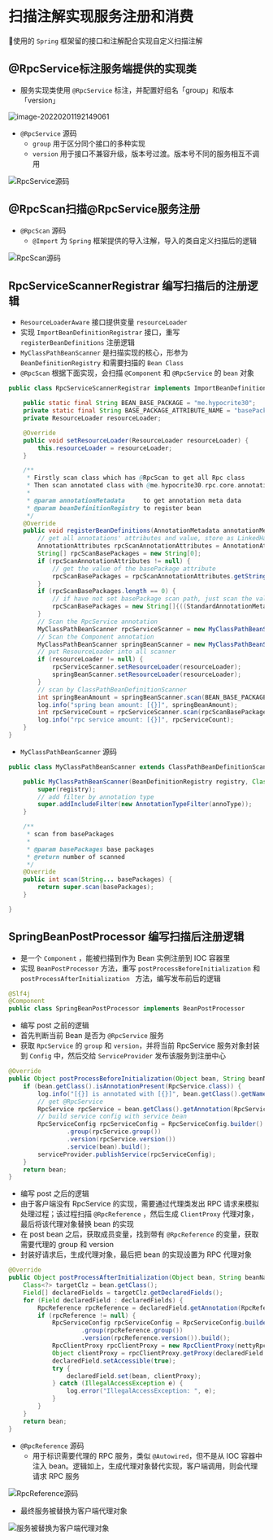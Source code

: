# 扫描注解实现服务注册和消费



📌使用的 `Spring` 框架留的接口和注解配合实现自定义扫描注解



## @RpcService标注服务端提供的实现类

- 服务实现类使用 `@RpcService` 标注，并配置好组名「group」和版本「version」

![image-20220201192149061](./img/RPC服务实现类.png)

- `@RpcService` 源码
  - `group` 用于区分同个接口的多种实现
  - `version` 用于接口不兼容升级，版本号过渡。版本号不同的服务相互不调用

![RpcService源码](./img/RpcService源码.png)



## @RpcScan扫描@RpcService服务注册

- `@RpcScan` 源码
  - `@Import` 为 `Spring` 框架提供的导入注解，导入的类自定义扫描后的逻辑

![RpcScan源码](./img/RpcScan源码.png)



## RpcServiceScannerRegistrar 编写扫描后的注册逻辑

- `ResourceLoaderAware` 接口提供变量 `resourceLoader`
- 实现 `ImportBeanDefinitionRegistrar` 接口，重写 `registerBeanDefinitions` 注册逻辑
- `MyClassPathBeanScanner` 是扫描实现的核心，形参为 `BeanDefinitionRegistry` 和需要扫描的 `Bean Class`
- `@RpcScan` 根据下面实现，会扫描 `@Component` 和 `@RpcService` 的 `bean` 对象

```java
public class RpcServiceScannerRegistrar implements ImportBeanDefinitionRegistrar, ResourceLoaderAware {

    public static final String BEAN_BASE_PACKAGE = "me.hypocrite30";
    private static final String BASE_PACKAGE_ATTRIBUTE_NAME = "basePackage";
    private ResourceLoader resourceLoader;

    @Override
    public void setResourceLoader(ResourceLoader resourceLoader) {
        this.resourceLoader = resourceLoader;
    }

    /**
     * Firstly scan class which has @RpcScan to get all Rpc class
     * Then scan annotated class with @me.hypocrite30.rpc.core.annotation.RpcService | @org.springframework.stereotype.Component
     *
     * @param annotationMetadata     to get annotation meta data
     * @param beanDefinitionRegistry to register bean
     */
    @Override
    public void registerBeanDefinitions(AnnotationMetadata annotationMetadata, BeanDefinitionRegistry beanDefinitionRegistry) {
        // get all annotations' attributes and value, store as LinkedHashMap<String, Object>
        AnnotationAttributes rpcScanAnnotationAttributes = AnnotationAttributes.fromMap(annotationMetadata.getAnnotationAttributes(RpcScan.class.getName()));
        String[] rpcScanBasePackages = new String[0];
        if (rpcScanAnnotationAttributes != null) {
            // get the value of the basePackage attribute
            rpcScanBasePackages = rpcScanAnnotationAttributes.getStringArray(BASE_PACKAGE_ATTRIBUTE_NAME);
        }
        if (rpcScanBasePackages.length == 0) {
            // if have not set basePackage scan path, just scan the value under the corresponding package
            rpcScanBasePackages = new String[]{((StandardAnnotationMetadata) annotationMetadata).getIntrospectedClass().getPackage().getName()};
        }
        // Scan the RpcService annotation
        MyClassPathBeanScanner rpcServiceScanner = new MyClassPathBeanScanner(beanDefinitionRegistry, RpcService.class);
        // Scan the Component annotation
        MyClassPathBeanScanner springBeanScanner = new MyClassPathBeanScanner(beanDefinitionRegistry, Component.class);
        // put ResourceLoader into all scanner
        if (resourceLoader != null) {
            rpcServiceScanner.setResourceLoader(resourceLoader);
            springBeanScanner.setResourceLoader(resourceLoader);
        }
        // scan by ClassPathBeanDefinitionScanner
        int springBeanAmount = springBeanScanner.scan(BEAN_BASE_PACKAGE);
        log.info("spring bean amount: [{}]", springBeanAmount);
        int rpcServiceCount = rpcServiceScanner.scan(rpcScanBasePackages);
        log.info("rpc service amount: [{}]", rpcServiceCount);
    }
}
```

- `MyClassPathBeanScanner` 源码

```java
public class MyClassPathBeanScanner extends ClassPathBeanDefinitionScanner {

    public MyClassPathBeanScanner(BeanDefinitionRegistry registry, Class<? extends Annotation> annoType) {
        super(registry);
        // add filter by annotation type
        super.addIncludeFilter(new AnnotationTypeFilter(annoType));
    }

    /**
     * scan from basePackages
     *
     * @param basePackages base packages
     * @return number of scanned
     */
    @Override
    public int scan(String... basePackages) {
        return super.scan(basePackages);
    }

}
```



## SpringBeanPostProcessor 编写扫描后注册逻辑

- 是一个 `Component` ，能被扫描到作为 Bean 实例注册到 IOC 容器里
- 实现 `BeanPostProcessor` 方法，重写 `postProcessBeforeInitialization` 和 `postProcessAfterInitialization ` 方法，编写发布前后的逻辑

```java
@Slf4j
@Component
public class SpringBeanPostProcessor implements BeanPostProcessor 
```



- 编写 post 之前的逻辑
- 首先判断当前 Bean 是否为 `@RpcService` 服务
- 获取 `RpcService` 的 `group` 和 `version`，并将当前 RpcService 服务对象封装到 `Config` 中，然后交给 `ServiceProvider` 发布该服务到注册中心

```java
@Override
public Object postProcessBeforeInitialization(Object bean, String beanName) throws BeansException {
    if (bean.getClass().isAnnotationPresent(RpcService.class)) {
        log.info("[{}] is annotated with [{}]", bean.getClass().getName(), RpcService.class.getCanonicalName());
        // get @RpcService
        RpcService rpcService = bean.getClass().getAnnotation(RpcService.class);
        // build service config with service bean
        RpcServiceConfig rpcServiceConfig = RpcServiceConfig.builder()
                .group(rpcService.group())
                .version(rpcService.version())
                .service(bean).build();
        serviceProvider.publishService(rpcServiceConfig);
    }
    return bean;
}
```



- 编写 post 之后的逻辑
- 由于客户端没有 RpcService 的实现，需要通过代理类发出 RPC 请求来模拟处理过程；该过程扫描 `@RpcReference` ，然后生成 `ClientProxy` 代理对象，最后将该代理对象替换 bean 的实现
- 在 post bean 之后，获取成员变量，找到带有 `@RpcReference` 的变量，获取需要代理的 group 和 version
- 封装好请求后，生成代理对象，最后把 bean 的实现设置为 RPC 代理对象

```java
@Override
public Object postProcessAfterInitialization(Object bean, String beanName) throws BeansException {
    Class<?> targetClz = bean.getClass();
    Field[] declaredFields = targetClz.getDeclaredFields();
    for (Field declaredField : declaredFields) {
        RpcReference rpcReference = declaredField.getAnnotation(RpcReference.class);
        if (rpcReference != null) {
            RpcServiceConfig rpcServiceConfig = RpcServiceConfig.builder()
                    .group(rpcReference.group())
                    .version(rpcReference.version()).build();
            RpcClientProxy rpcClientProxy = new RpcClientProxy(nettyRpcClient, rpcServiceConfig);
            Object clientProxy = rpcClientProxy.getProxy(declaredField.getType());
            declaredField.setAccessible(true);
            try {
                declaredField.set(bean, clientProxy);
            } catch (IllegalAccessException e) {
                log.error("IllegalAccessException: ", e);
            }
        }
    }
    return bean;
}
```

- `@RpcReference` 源码
  - 用于标识需要代理的 RPC 服务，类似 `@Autowired`，但不是从 IOC 容器中注入 bean。逻辑如上，生成代理对象替代实现，客户端调用，则会代理请求 RPC 服务

![RpcReference源码](./img/RpcReference源码.png)

- 最终服务被替换为客户端代理对象

![服务被替换为客户端代理对象](./img/服务被替换为客户端代理对象.png)

